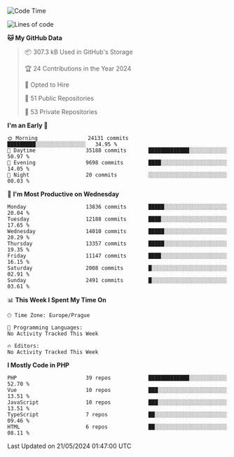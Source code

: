 <!--START_SECTION:waka-->
![Code Time](http://img.shields.io/badge/Code%20Time-1%2C583%20hrs%2058%20mins-blue)

![Lines of code](https://img.shields.io/badge/From%20Hello%20World%20I%27ve%20Written-21.9%20million%20lines%20of%20code-blue)

**🐱 My GitHub Data** 

> 📦 307.3 kB Used in GitHub's Storage 
 > 
> 🏆 24 Contributions in the Year 2024
 > 
> 💼 Opted to Hire
 > 
> 📜 51 Public Repositories 
 > 
> 🔑 53 Private Repositories 
 > 
**I'm an Early 🐤** 

```text
🌞 Morning                24131 commits       █████████░░░░░░░░░░░░░░░░   34.95 % 
🌆 Daytime                35188 commits       █████████████░░░░░░░░░░░░   50.97 % 
🌃 Evening                9698 commits        ████░░░░░░░░░░░░░░░░░░░░░   14.05 % 
🌙 Night                  20 commits          ░░░░░░░░░░░░░░░░░░░░░░░░░   00.03 % 
```
📅 **I'm Most Productive on Wednesday** 

```text
Monday                   13836 commits       █████░░░░░░░░░░░░░░░░░░░░   20.04 % 
Tuesday                  12188 commits       ████░░░░░░░░░░░░░░░░░░░░░   17.65 % 
Wednesday                14010 commits       █████░░░░░░░░░░░░░░░░░░░░   20.29 % 
Thursday                 13357 commits       █████░░░░░░░░░░░░░░░░░░░░   19.35 % 
Friday                   11147 commits       ████░░░░░░░░░░░░░░░░░░░░░   16.15 % 
Saturday                 2008 commits        █░░░░░░░░░░░░░░░░░░░░░░░░   02.91 % 
Sunday                   2491 commits        █░░░░░░░░░░░░░░░░░░░░░░░░   03.61 % 
```


📊 **This Week I Spent My Time On** 

```text
🕑︎ Time Zone: Europe/Prague

💬 Programming Languages: 
No Activity Tracked This Week

🔥 Editors: 
No Activity Tracked This Week
```

**I Mostly Code in PHP** 

```text
PHP                      39 repos            █████████████░░░░░░░░░░░░   52.70 % 
Vue                      10 repos            ███░░░░░░░░░░░░░░░░░░░░░░   13.51 % 
JavaScript               10 repos            ███░░░░░░░░░░░░░░░░░░░░░░   13.51 % 
TypeScript               7 repos             ██░░░░░░░░░░░░░░░░░░░░░░░   09.46 % 
HTML                     6 repos             ██░░░░░░░░░░░░░░░░░░░░░░░   08.11 % 
```




 Last Updated on 21/05/2024 01:47:00 UTC
<!--END_SECTION:waka-->
<!--
**AlexKratky/AlexKratky** is a ✨ _special_ ✨ repository because its `README.md` (this file) appears on your GitHub profile.

Here are some ideas to get you started:

- 🔭 I’m currently working on ...
- 🌱 I’m currently learning ...
- 👯 I’m looking to collaborate on ...
- 🤔 I’m looking for help with ...
- 💬 Ask me about ...
- 📫 How to reach me: ...
- 😄 Pronouns: ...
- ⚡ Fun fact: ...
-->
